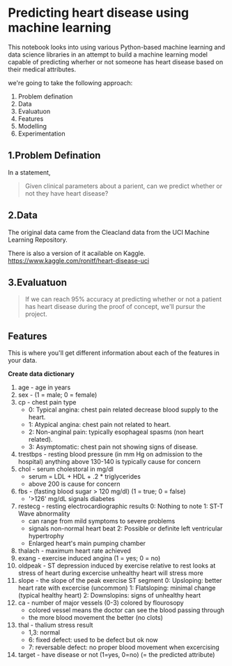 # Predicting heart disease using machine learning

This notebook looks into using various Python-based machine learning and data science libraries in an attempt to build a machine learning model capable of predicting wherher or not someone has heart disease based on their medical attributes.


we're going to take the following approach:

1. Problem defination
2. Data
3. Evaluatuon
4. Features
5. Modelling
6. Experimentation


## 1.Problem Defination

In a statement,
> Given clinical parameters about a parient, can we predict whether or not they have heart disease?

## 2.Data

The original data came from the Cleacland data from the UCI Machine Learning Repository.

There is also a version of it acailable on Kaggle. https://www.kaggle.com/ronitf/heart-disease-uci

## 3.Evaluatuon

> If we can reach 95% accuracy at predicting whether or not a patient has heart disease during the proof of concept, we'll pursur the project.

## Features

This is where you'll get different information about each of the features in your data.

**Create data dictionary**

1. age - age in years
2. sex - (1 = male; 0 = female)
3. cp - chest pain type
    * 0: Typical angina: chest pain related decrease blood supply to the heart.
    * 1: Atypical angina: chest pain not related to heart.
    * 2: Non-anginal pain: typically esophageal spasms (non heart related).
    * 3: Asymptomatic: chest pain not showing signs of disease.
4. trestbps - resting blood pressure (in mm Hg on admission to the hospital) anything above 130-140 is typically cause for concern
5. chol - serum cholestoral in mg/dl
    * serum = LDL + HDL + .2 * triglycerides
    * above 200 is cause for concern
6. fbs - (fasting blood sugar > 120 mg/dl) (1 = true; 0 = false)
    * '>126' mg/dL signals diabetes
7. restecg - resting electrocardiographic results
    0: Nothing to note
    1: ST-T Wave abnormality
    * can range from mild symptoms to severe problems
    * signals non-normal heart beat
    2: Possible or definite left ventricular hypertrophy
    * Enlarged heart's main pumping chamber
8. thalach - maximum heart rate achieved
9. exang - exercise induced angina (1 = yes; 0 = no)
10. oldpeak - ST depression induced by exercise relative to rest looks at stress of heart during excercise unhealthy heart will stress more
11. slope - the slope of the peak exercise ST segment
    0: Upsloping: better heart rate with excercise (uncommon)
    1: Flatsloping: minimal change (typical healthy heart)
    2: Downslopins: signs of unhealthy heart
12. ca - number of major vessels (0-3) colored by flourosopy
    * colored vessel means the doctor can see the blood passing through
    * the more blood movement the better (no clots)
13. thal - thalium stress result
    * 1,3: normal
    * 6: fixed defect: used to be defect but ok now
    * 7: reversable defect: no proper blood movement when excercising
14. target - have disease or not (1=yes, 0=no) (= the predicted attribute)
